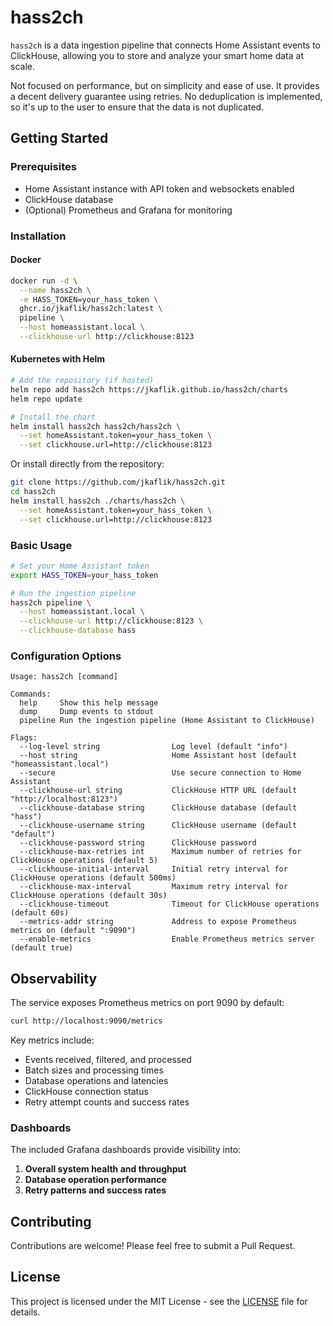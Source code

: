 # hass2ch

`hass2ch` is a data ingestion pipeline that connects Home Assistant events to ClickHouse,
allowing you to store and analyze your smart home data at scale.

Not focused on performance, but on simplicity and ease of use.
It provides a decent delivery guarantee using retries.
No deduplication is implemented, so it's up to the user to ensure that the data is not duplicated.

## Getting Started

### Prerequisites

- Home Assistant instance with API token and websockets enabled
- ClickHouse database
- (Optional) Prometheus and Grafana for monitoring

### Installation

#### Docker

```bash
docker run -d \
  --name hass2ch \
  -e HASS_TOKEN=your_hass_token \
  ghcr.io/jkaflik/hass2ch:latest \
  pipeline \
  --host homeassistant.local \
  --clickhouse-url http://clickhouse:8123
```

#### Kubernetes with Helm

```bash
# Add the repository (if hosted)
helm repo add hass2ch https://jkaflik.github.io/hass2ch/charts
helm repo update

# Install the chart
helm install hass2ch hass2ch/hass2ch \
  --set homeAssistant.token=your_hass_token \
  --set clickhouse.url=http://clickhouse:8123
```

Or install directly from the repository:

```bash
git clone https://github.com/jkaflik/hass2ch.git
cd hass2ch
helm install hass2ch ./charts/hass2ch \
  --set homeAssistant.token=your_hass_token \
  --set clickhouse.url=http://clickhouse:8123
```

### Basic Usage

```bash
# Set your Home Assistant token
export HASS_TOKEN=your_hass_token

# Run the ingestion pipeline
hass2ch pipeline \
  --host homeassistant.local \
  --clickhouse-url http://clickhouse:8123 \
  --clickhouse-database hass
```

### Configuration Options

```
Usage: hass2ch [command]

Commands:
  help     Show this help message
  dump     Dump events to stdout
  pipeline Run the ingestion pipeline (Home Assistant to ClickHouse)

Flags:
  --log-level string                Log level (default "info")
  --host string                     Home Assistant host (default "homeassistant.local")
  --secure                          Use secure connection to Home Assistant
  --clickhouse-url string           ClickHouse HTTP URL (default "http://localhost:8123")
  --clickhouse-database string      ClickHouse database (default "hass")
  --clickhouse-username string      ClickHouse username (default "default")
  --clickhouse-password string      ClickHouse password
  --clickhouse-max-retries int      Maximum number of retries for ClickHouse operations (default 5)
  --clickhouse-initial-interval     Initial retry interval for ClickHouse operations (default 500ms)
  --clickhouse-max-interval         Maximum retry interval for ClickHouse operations (default 30s)
  --clickhouse-timeout              Timeout for ClickHouse operations (default 60s)
  --metrics-addr string             Address to expose Prometheus metrics on (default ":9090")
  --enable-metrics                  Enable Prometheus metrics server (default true)
```

## Observability

The service exposes Prometheus metrics on port 9090 by default:

```bash
curl http://localhost:9090/metrics
```

Key metrics include:
- Events received, filtered, and processed
- Batch sizes and processing times
- Database operations and latencies
- ClickHouse connection status
- Retry attempt counts and success rates

### Dashboards

The included Grafana dashboards provide visibility into:

1. **Overall system health and throughput**
2. **Database operation performance**
3. **Retry patterns and success rates**

## Contributing

Contributions are welcome! Please feel free to submit a Pull Request.

## License

This project is licensed under the MIT License - see the [LICENSE](LICENSE) file for details.
